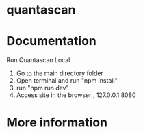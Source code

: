# quantascan


# Documentation

Run Quantascan Local
1. Go to the main directory folder
2. Open terminal and run "npm install"
3. run "npm run dev"
4. Access site in the browser , 127.0.0.1:8080

# More information
